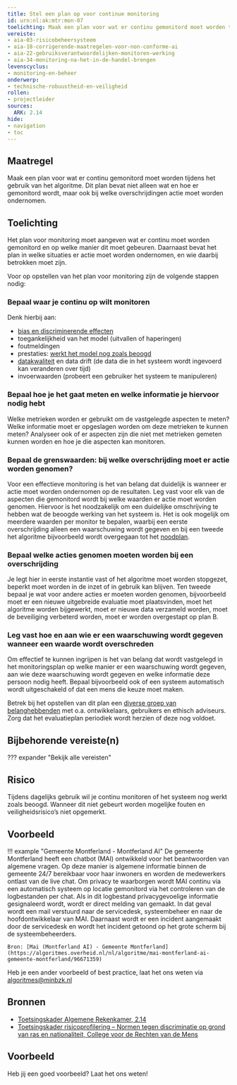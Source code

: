 ```yaml
---
title: Stel een plan op voor continue monitoring
id: urn:nl:ak:mtr:mon-07
toelichting: Maak een plan voor wat er continu gemonitord moet worden tijdens het gebruik van het algoritme. Dit plan bevat niet alleen wat en hoe er gemonitord wordt, maar ook bij welke overschrijdingen actie moet worden ondernomen.
vereiste:
- aia-03-risicobeheersysteem
- aia-18-corrigerende-maatregelen-voor-non-conforme-ai
- aia-22-gebruiksverantwoordelijken-monitoren-werking
- aia-34-monitoring-na-het-in-de-handel-brengen
levenscyclus:
- monitoring-en-beheer
onderwerp:
- technische-robuustheid-en-veiligheid
rollen:
- projectleider
sources:
  ARK: 2.14
hide:
- navigation
- toc
---
```


<!-- tags -->

## Maatregel
Maak een plan voor wat er continu gemonitord moet worden tijdens het gebruik van het algoritme. Dit plan bevat niet alleen wat en hoe er gemonitord wordt, maar ook bij welke overschrijdingen actie moet worden ondernomen.

## Toelichting
Het plan voor monitoring moet aangeven wat er continu moet worden gemonitord en op welke manier dit moet gebeuren. 
Daarnaast bevat het plan in welke situaties er actie moet worden ondernomen, en wie daarbij betrokken moet zijn. 

Voor op opstellen van het plan voor monitoring zijn de volgende stappen nodig:

### Bepaal waar je continu op wilt monitoren
Denk hierbij aan:

- [bias en discriminerende effecten](5-ver-03-biasanalyse.md)
- toegankelijkheid van het model (uitvallen of haperingen)
- foutmeldingen
- prestaties: [werkt het model nog zoals beoogd](5-ver-01-functioneren-in-lijn-met-doeleinden.md)
- [datakwaliteit](3-dat-01-datakwaliteit.md) en data drift (de data die in het systeem wordt ingevoerd kan veranderen over tijd)
- invoerwaarden (probeert een gebruiker het systeem te manipuleren)

### Bepaal hoe je het gaat meten en welke informatie je hiervoor nodig hebt
Welke metrieken worden er gebruikt om de vastgelegde aspecten te meten? 
Welke informatie moet er opgeslagen worden om deze metrieken te kunnen meten? Analyseer ook of er aspecten zijn die niet met metrieken gemeten kunnen worden en hoe je die aspecten kan monitoren.   

### Bepaal de grenswaarden: bij welke overschrijding moet er actie worden genomen?
Voor een effectieve monitoring is het van belang dat duidelijk is wanneer er actie moet worden ondernomen op de resultaten. Leg vast voor elk van de aspecten die gemonitord wordt bij welke waarden er actie moet worden genomen. Hiervoor is het noodzakelijk om een duidelijke omschrijving te hebben wat de beoogde werking van het systeem is. Het is ook mogelijk om meerdere waarden per monitor te bepalen, waarbij een eerste overschrijding alleen een waarschuwing wordt gegeven en bij een tweede het algoritme bijvoorbeeld wordt overgegaan tot het [noodplan](4-owk-02-stopzetten-gebruik.md). 

### Bepaal welke acties genomen moeten worden bij een overschrijding
Je legt hier in eerste instantie vast of het algoritme moet worden stopgezet, beperkt moet worden in de inzet of in gebruik kan blijven. Ten tweede bepaal je wat voor andere acties er moeten worden genomen, bijvoorbeeld moet er een nieuwe uitgebreide evaluatie moet plaatsvinden, moet het algoritme worden bijgewerkt, moet er nieuwe data verzameld worden, moet de beveiliging verbeterd worden, moet er worden overgestapt op plan B. 

### Leg vast hoe en aan wie er een waarschuwing wordt gegeven wanneer een waarde wordt overschreden
Om effectief te kunnen ingrijpen is het van belang dat wordt vastgelegd in het monitoringsplan op welke manier er een waarschuwing wordt gegeven, aan wie deze waarschuwing wordt gegeven en welke informatie deze persoon nodig heeft. Bepaal bijvoorbeeld ook of een systeem automatisch wordt uitgeschakeld of dat een mens die keuze moet maken. 

Betrek bij het opstellen van dit plan een [diverse groep van belanghebbenden](1-pba-04-betrek-belanghebbenden.md) met o.a. ontwikkelaars, gebruikers en ethisch adviseurs. Zorg dat het evaluatieplan periodiek wordt herzien of deze nog voldoet.  


## Bijbehorende vereiste(n)

??? expander "Bekijk alle vereisten"
	<!-- list_vereisten_on_maatregelen_page -->

## Risico
Tijdens dagelijks gebruik wil je continu monitoren of het systeem nog werkt zoals beoogd. Wanneer dit niet gebeurt worden mogelijke fouten en veiligheidsrisico’s niet opgemerkt. 

## Voorbeeld

!!! example "Gemeente Montferland - Montferland AI"
	De gemeente Montferland heeft een chatbot (MAI) ontwikkeld voor het beantwoorden van algemene vragen. Op deze manier is algemene informatie binnen de gemeente 24/7 bereikbaar voor haar inwoners en worden de medewerkers ontlast van de live chat. Om privacy te waarborgen wordt MAI continu via een automatisch systeem op locatie gemonitord via het controleren van de logbestanden per chat. Als in dit logbestand privacygevoelige informatie gesignaleerd wordt, wordt er direct melding van gemaakt. In dat geval wordt een mail verstuurd naar de servicedesk, systeembeheer en naar de hoofdontwikkelaar van MAI. Daarnaast wordt er een incident aangemaakt door de servicedesk en wordt het incident getoond op het grote scherm bij de systeembeheerders.
	
	Bron: [Mai (Montferland AI) - Gemeente Montferland](https://algoritmes.overheid.nl/nl/algoritme/mai-montferland-ai-gemeente-montferland/96671359)

Heb je een ander voorbeeld of best practice, laat het ons weten via [algoritmes@minbzk.nl](mailto:algoritmes@minbzk.nl)  

## Bronnen
- [Toetsingskader Algemene Rekenkamer, 2.14](https://www.rekenkamer.nl/onderwerpen/algoritmes/documenten/publicaties/2024/05/15/het-toetsingskader-aan-de-slag)
- [Toetsingskader risicoprofilering – Normen tegen discriminatie op grond van ras en nationaliteit, College voor de Rechten van de Mens](https://publicaties.mensenrechten.nl/publicatie/4093c026-ae41-4c1d-aa78-4ce0e205b5de)
## Voorbeeld

Heb jij een goed voorbeeld? Laat het ons weten!

